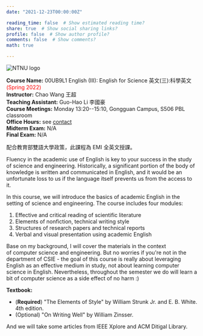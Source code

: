 ```yaml
---
date: "2021-12-23T00:00:00Z"

reading_time: false  # Show estimated reading time?
share: true  # Show social sharing links?
profile: false  # Show author profile?
comments: false  # Show comments?
math: true

---
```

![NTNU logo](../../img/ntnu_logo.png)

**Course Name:** 00UB9L1 English (III): English for Science 英文(三):科學英文 <span style="color:red">(Spring 2022)</span>  
**Instructor:** Chao Wang 王超  
**Teaching Assistant:** Guo-Hao Li 李國豪  
**Course Meetings:** Monday 13:20--15:10, Gongguan Campus, S506 PBL classroom  
**Office Hours:** see [contact](../#contact)  
**Midterm Exam:** N/A  
**Final Exam:** N/A  

配合教育部雙語大學政策，此課程為 EMI 全英文授課。

Fluency in the academic use of English is key to your success in the study of science and engineering. Historically, a significant portion of the body of knowledge is written and communicated in English, and it would be an unfortunate loss to us if the language itself prevents us from the access to it.

In this course, we will introduce the basics of academic English in the setting of science and engineering. The course includes four modules:

1. Effective and critical reading of scientific literature
2. Elements of nonfiction, technical writing style
3. Structures of research papers and technical reports
4. Verbal and visual presentation using academic English

Base on my background, I will cover the materials in the context of computer science and engineering. But no worries if you're not in the department of CSIE - the goal of this course is really about leveraging English as an effective medium in study, not about learning computer science in English. Nevertheless, throughout the semester we do will learn a bit of computer science as a side effect of no harm :)

**Textbook:**

- (**Required**) "The Elements of Style" by William Strunk Jr. and E. B. White. 4th edition.
- (Optional) "On Writing Well" by William Zinsser.

And we will take some articles from IEEE Xplore and ACM Ditigal Library.
